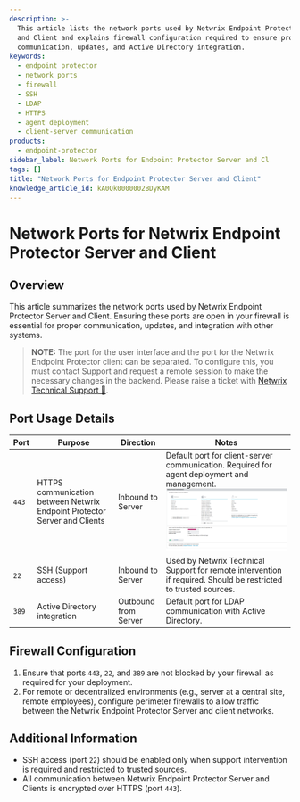 ```yaml
---
description: >-
  This article lists the network ports used by Netwrix Endpoint Protector Server
  and Client and explains firewall configuration required to ensure proper
  communication, updates, and Active Directory integration.
keywords:
  - endpoint protector
  - network ports
  - firewall
  - SSH
  - LDAP
  - HTTPS
  - agent deployment
  - client-server communication
products:
  - endpoint-protector
sidebar_label: Network Ports for Endpoint Protector Server and Cl
tags: []
title: "Network Ports for Endpoint Protector Server and Client"
knowledge_article_id: kA0Qk0000002BDyKAM
---
```


# Network Ports for Netwrix Endpoint Protector Server and Client

## Overview

This article summarizes the network ports used by Netwrix Endpoint Protector Server and Client. Ensuring these ports are open in your firewall is essential for proper communication, updates, and integration with other systems.

> **NOTE:** The port for the user interface and the port for the Netwrix Endpoint Protector client can be separated. To configure this, you must contact Support and request a remote session to make the necessary changes in the backend. Please raise a ticket with [Netwrix Technical Support 🤝](https://www.netwrix.com/support.html).

## Port Usage Details

| Port | Purpose | Direction | Notes |
|------|---------|-----------|-------|
| `443` | HTTPS communication between Netwrix Endpoint Protector Server and Clients | Inbound to Server | Default port for client-server communication. Required for agent deployment and management. ![Default port 443 setting in Client Software download section](./images/ka0Qk000000FFRl_0EMQk00000C7FeY.png) |
| `22` | SSH (Support access) | Inbound to Server | Used by Netwrix Technical Support for remote intervention if required. Should be restricted to trusted sources. |
| `389` | Active Directory integration | Outbound from Server | Default port for LDAP communication with Active Directory. |

## Firewall Configuration

1. Ensure that ports `443`, `22`, and `389` are not blocked by your firewall as required for your deployment.
2. For remote or decentralized environments (e.g., server at a central site, remote employees), configure perimeter firewalls to allow traffic between the Netwrix Endpoint Protector Server and client networks.

## Additional Information

- SSH access (port `22`) should be enabled only when support intervention is required and restricted to trusted sources.
- All communication between Netwrix Endpoint Protector Server and Clients is encrypted over HTTPS (port `443`).
